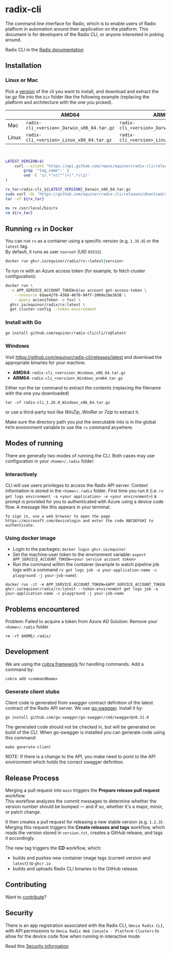 # radix-cli

The command line interface for Radix, which is to enable users of Radix platform in automation around their application on the platform. This document is for developers of the Radix CLI, or anyone interested in poking around.

Radix CLI in the [Radix documentation](https://radix.equinor.com/docs/topic-radix-cli/)

## Installation

### Linux or Mac

Pick a [version](https://github.com/equinor/radix-cli/releases) of the cli you want to install, and download and extract the tar.gz file into the `bin` folder like the following example (replacing the platform and architecture with the one you picked).

|                   | AMD64                                       | ARM64                                      |
| ----------------- | ------------------------------------------- | ------------------------------------------ |
| Mac               | `radix-cli_<version>_Darwin_x86_64.tar.gz`  | `radix-cli_<version>_Darwin_arm64.tar.gz`  |
| Linux             | `radix-cli_<version>_Linux_x86_64.tar.gz`   | `radix-cli_<version>_Linux_arm64.tar.gz`   |

<br/>


```bash
LATEST_VERSION=$(
    curl --silent "https://api.github.com/repos/equinor/radix-cli/releases/latest" |
        grep '"tag_name":' |
        sed -E 's/.*"v([^"]+)".*/\1/'
)

rx_tar=radix-cli_${LATEST_VERSION}_Darwin_x86_64.tar.gz
sudo curl -OL "https://github.com/equinor/radix-cli/releases/download/v${LATEST_VERSION}/${rx_tar}"
tar -xf ${rx_tar}

mv rx /usr/local/bin/rx
rm ${rx_tar}
```

## Running `rx` in Docker

You can run `rx` as a container using a specific version (e.g. `1.35.0`) or the `latest` tag.  
By default, it runs as user `nonroot` (UID `65532`).

```bash
docker run ghcr.io/equinor/radix/rx:<latest|version>
```

To run rx with an Azure access token (for example, to fetch cluster configuration):

```bash
docker run \
  -e APP_SERVICE_ACCOUNT_TOKEN=$(az account get-access-token \
    --resource 6dae42f8-4368-4678-94ff-3960e28e3630 \
    --query accessToken -o tsv) \
  ghcr.io/equinor/radix/rx:latest \
  get cluster-config --token-environment

```

### Install with Go

```sh
go install github.com/equinor/radix-cli/cli/rx@latest
```

### Windows

Visit https://github.com/equinor/radix-cli/releases/latest and download the appropriate binaries for your machine.

- **AMD64**: `radix-cli_<version>_Windows_x86_64.tar.gz`
- **ARM64**: `radix-cli_<version>_Windows_arm64.tar.gz`

Either run the tar command to extract the contents (replacing the filename with the one you downloaded)

```batch
tar -xf radix-cli_1.26.0_Windows_x86_64.tar.gz
```

or use a third-party tool like _WinZip_, _WinRar_ or _7zip_ to extract it.

Make sure the directory path you put the executable into is in the global `PATH` environment variable to use the `rx` command anywhere.

## Modes of running

There are generally two modes of running the CLI. Both cases may use configuration in your `<home>/.radix` folder:

### Interactively

CLI will use users privileges to access the Radix API server. Context information is stored in the `<home>/.radix` folder. First time you run it (i.e. `rx get logs environment -a <your application> -e <your environment>`) a prompt is provided for you to authenticated with Azure using a device code flow. A message like this appears in your terminal:

`To sign in, use a web browser to open the page https://microsoft.com/devicelogin and enter the code ABCDEFGHI to authenticate.`

### Using docker image

* Login to the packages: `docker login ghcr.io/equinor`
* Set the machine-user token to the environment variable: `export APP_SERVICE_ACCOUNT_TOKEN=<your service account token>`
* Run the command within the container (example to watch pipeline job logs with a command `rx get logs job -a your-application-name -c playground -j your-job-name`): 
```shell
docker run -it -e APP_SERVICE_ACCOUNT_TOKEN=$APP_SERVICE_ACCOUNT_TOKEN  ghcr.io/equinor/radix/rx:latest --token-environment get logs job -a your-application-name -c playground -j your-job-name
```

## Problems encountered

Problem: Failed to acquire a token from Azure AD
Solution: Remove your `<home>/.radix` folder

```
rm -rf $HOME/.radix/
```

## Development

We are using the [cobra framework](https://github.com/spf13/cobra) for handling commands. Add a command by:

```
cobra add <commandName>
```

### Generate client stubs

Client code is generated from swagger contract definition of the latest contract of the Radix API server. We use [go-swagger](https://github.com/go-swagger/go-swagger/blob/master/docs/install.md). Install it by:
```
go install github.com/go-swagger/go-swagger/cmd/swagger@v0.31.0
```
The generated code should not be checked in, but will be generated on build of the CLI. When go-swagger is installed you can generate code using this command:
```
make generate-client
```

NOTE: If there is a change to the API, you make need to point to the API environment which holds the correct swagger definition.

## Release Process

Merging a pull request into `main` triggers the **Prepare release pull request** workflow.  
This workflow analyzes the commit messages to determine whether the version number should be bumped — and if so, whether it's a major, minor, or patch change.  

It then creates a pull request for releasing a new stable version (e.g. `1.2.3`):
Merging this request triggers the **Create releases and tags** workflow, which reads the version stored in `version.txt`, creates a GitHub release, and tags it accordingly.

The new tag triggers the **CD** workflow, which:

- builds and pushes new container image tags (current version and `latest`) to `ghcr.io`
- builds and uploads Radix CLI binaries to the GitHub release.

## Contributing

Want to [contribute](./CONTRIBUTING.md)?

## Security

There is an app registration associated with the Radix CLI, `Omnia Radix CLI`, with API permissions to `Omnia Radix Web Console - Platform Clusters` to allow for the device code flow when running in interactive mode

Read this [Security information](./security.md)
